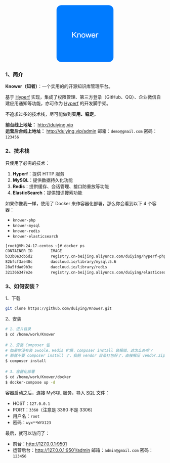 <div align=center><img src="https://raw.githubusercontent.com/duiying/Knower/master/storage/img/logo.png"></div>

### 1、简介

**Knower（知者）**：一个实用的的开源知识库管理平台。  

基于 <a href="https://github.com/hyperf/hyperf">Hyperf</a> 实现，集成了权限管理、第三方登录（GitHub、QQ）、企业微信自建应用通知等功能，亦可作为 <a href="https://github.com/hyperf/hyperf">Hyperf</a> 的开发脚手架。  

不追求过多的技术栈，尽可能做到**实用、稳定**。  

**前台线上地址：** http://duiying.vip  
**运营后台线上地址：** http://duiying.vip/admin 邮箱：`demo@gmail.com` 密码：`123456`

### 2、技术栈

只使用了必需的技术：  

1. **Hyperf**：提供 HTTP 服务
2. **MySQL**：提供数据持久化功能
3. **Redis**：提供缓存、会话管理、接口防重放等功能
4. **ElasticSearch**：提供知识搜索功能

如果你像我一样，使用了 Docker 来作容器化部署，那么你会看到以下 4 个容器：  

- `knower-php`
- `knower-mysql`
- `knower-redis`
- `knower-elasticsearch`

```sh
[root@VM-24-17-centos ~]# docker ps
CONTAINER ID        IMAGE                                                           COMMAND                  CREATED             STATUS              PORTS                                            NAMES
b33b0e3cb5d2        registry.cn-beijing.aliyuncs.com/duiying/hyperf-php8:1.0        "php bin/hyperf.ph..."   6 weeks ago         Up About an hour    0.0.0.0:80->9501/tcp                             knower-php
82bfcf3ae48c        daocloud.io/library/mysql:5.6                                   "docker-entrypoint..."   6 weeks ago         Up 6 weeks          0.0.0.0:3306->3306/tcp                           knower-mysql
28a5fdad9b3e        daocloud.io/library/redis                                       "docker-entrypoint..."   6 weeks ago         Up 6 weeks          0.0.0.0:6397->6379/tcp                           knower-redis
321366347e2e        registry.cn-beijing.aliyuncs.com/duiying/elasticsearch-ik:1.0   "/tini -- /usr/loc..."   6 weeks ago         Up 6 weeks          0.0.0.0:9200->9200/tcp, 0.0.0.0:9300->9300/tcp   knower-elasticsearch
```

### 3、如何安装？

1、下载  

```sh
git clone https://github.com/duiying/Knower.git
```

2、安装  

```sh
# 1、进入目录
$ cd /home/work/Knower

# 2、安装 Composer 包
# 如果你没有装 Swoole、Redis 扩展，composer install 会报错，这怎么办呢？
# 那就不要 composer install 了，我把 vendor 目录打包好了，直接解压 vendor.zip 吧
$ composer install

# 3、容器化部署
$ cd /home/work/Knower/docker
$ docker-compose up -d
```

容器启动之后，连接 MySQL 服务，导入 [SQL](https://github.com/duiying/Knower/blob/master/knower.sql) 文件：  

- HOST：`127.0.0.1`
- PORT：`3360`（注意是 3360 不是 3306）
- 用户名：`root`
- 密码：`wyx**WYX123` 

最后，就可以访问了：  

- 前台：http://127.0.0.1:9501
- 运营后台：http://127.0.0.1:9501/admin 邮箱：`admin@gmail.com` 密码：`123456`